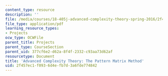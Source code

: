 ```yaml
---
content_type: resource
description: ''
file: /media/courses/18-405j-advanced-complexity-theory-spring-2016/2f457ec1f0936d4efb7d3a6fde774842_MIT18_405JS16_PaternMatrix.pdf
file_type: application/pdf
learning_resource_types:
- Projects
ocw_type: OCWFile
parent_title: Projects
parent_type: CourseSection
parent_uid: 377cf6e2-d62a-8f4f-2332-c93aa73d62af
resourcetype: Document
title: 'Advanced Complexity Theory: The Pattern Matrix Method'
uid: 2f457ec1-f093-6d4e-fb7d-3a6fde774842
---
```

